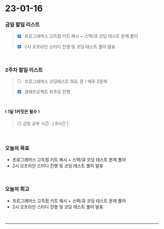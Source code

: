 # 23-01-16
### 금일 할일 리스트
> - [x]  프로그래머스 고득점 키트 해시 + 스택/큐 코딩 테스트 문제 풀이
>
> - [x]  2시 오프라인 스터디 진행 및 코딩 테스트 풀이 발표

<br/>

### 2주차 할일 리스트  

> - [ ]  프로그래머스 코딩테스트 SQL 문 / 매주 2문제  
>
> - [x]  경매프로젝트 위주로 진행

<br/>

❗ **1일 1커밋은 필수** ❗
> 🕒 금일 공부 시간 : [ 8시간 ]
  
<br/>

### 오늘의 목표
- 프로그래머스 고득점 키트 해시 + 스택/큐 코딩 테스트 문제 풀아
- 2시 오프라인 스터디 진행 및 코딩 테스트 풀이 발표

<br>

### 오늘의 회고
- 프로그래머스 고득점 키트 해시 + 스택/큐 코딩 테스트 문제 풀아
- 2시 오프라인 스터디 진행 및 코딩 테스트 풀이 발표

<br/>

------------  